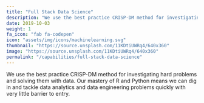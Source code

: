 ```yaml
---
title: "Full Stack Data Science"
description: "We use the best practice CRISP-DM method for investigating hard problems and solving them with data. Our mastery of R and Python means we can dig in and tackle data analytics and data engineering problems quickly with very little barrier to entry."
date: 2019-10-03
weight: 1
fa_icon: "fab fa-codepen"
icon: "assets/img/icons/machinelearning.svg"
thumbnail: "https://source.unsplash.com/11KDtiUWRq4/640x360"
image: "https://source.unsplash.com/11KDtiUWRq4/640x360"
permalink: "/capabilities/full-stack-data-science"
---
```


We use the best practice CRISP-DM method for investigating hard problems and solving them with data. Our mastery of R and Python means we can dig in and tackle data analytics and data engineering problems quickly with very little barrier to entry.